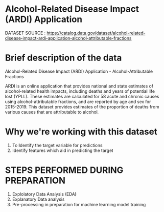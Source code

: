 # Alcohol-Related Disease Impact (ARDI) Application 
DATASET SOURCE : https://catalog.data.gov/dataset/alcohol-related-disease-impact-ardi-application-alcohol-attributable-fractions



#  Brief description of the data

Alcohol-Related Disease Impact (ARDI) Application - Alcohol-Attributable Fractions

ARDI is an online application that provides national and state estimates of alcohol-related health impacts, including deaths and years of potential life lost (YPLL). These estimates are calculated for 58 acute and chronic causes using alcohol-attributable fractions, and are reported by age and sex for 2015-2019. This dataset provides estimates of the proportion of deaths from various causes that are attributable to alcohol.

# Why we're working with this dataset

 1. To Identify the target variable for predictions
 2. Identify features which aid in predicting the target

# STEPS PERFORMED DURING PREPARATION 
1. Explolatory Data Analysis (EDA)
2. Explanatory Data analysis
3. Pre-processing in preparation for machine learning model training


